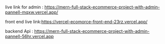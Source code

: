 live link for admin :  https://mern-full-stack-ecommerce-project-with-admin-pannell-mqxw.vercel.app/

front end live link:https://vercel-ecomorce-front-end-23rz.vercel.app/

backend Api : https://mern-full-stack-ecommerce-project-with-admin-pannell-56hr.vercel.app
